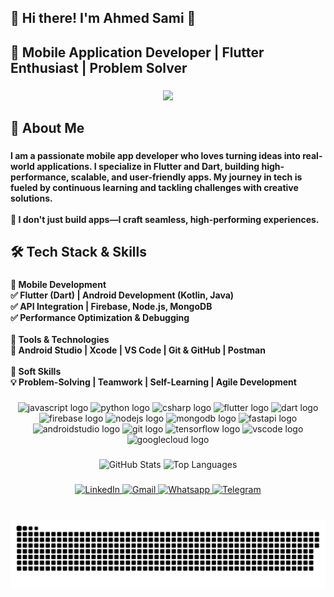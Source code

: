 <h2 align="left">💫 Hi there! I'm Ahmed Sami 👋</h2>

###

<h2 align="left">🚀 Mobile Application Developer | Flutter Enthusiast | Problem Solver</h2>

###

<div align="center">
  <img height="200" src="https://miro.medium.com/v2/resize:fit:3840/format:webp/0*mgD2zGr8cTxnF6OJ" />
</div>

###

<h2 align="left">🔹 About Me</h2>

###

<h4 align="left">I am a passionate mobile app developer who loves turning ideas into real-world applications. I specialize in Flutter and Dart, building high-performance, scalable, and user-friendly apps. My journey in tech is fueled by continuous learning and tackling challenges with creative solutions.<br><br>📱 I don't just build apps—I craft seamless, high-performing experiences.</h4>

###

<h2 align="left">🛠️ Tech Stack & Skills</h2>

###

<h4 align="left">📌 Mobile Development<br>✅ Flutter (Dart) | Android Development (Kotlin, Java)<br>✅ API Integration | Firebase, Node.js, MongoDB<br>✅ Performance Optimization & Debugging<br><br>📌 Tools & Technologies<br>🚀 Android Studio | Xcode | VS Code | Git & GitHub | Postman<br><br>📌 Soft Skills<br>💡 Problem-Solving | Teamwork | Self-Learning | Agile Development</h4>

###

<div align="center">
  <img src="https://img.shields.io/badge/JavaScript-F7DF1E?logo=javascript&logoColor=black&style=for-the-badge" height="30" alt="javascript logo" />
  <img src="https://img.shields.io/badge/Python-3776AB?logo=python&logoColor=white&style=for-the-badge" height="30" alt="python logo" />
  <img src="https://img.shields.io/badge/C Sharp-239120?logo=csharp&logoColor=white&style=for-the-badge" height="30" alt="csharp logo" />
  <img src="https://img.shields.io/badge/Flutter-02569B?logo=flutter&logoColor=white&style=for-the-badge" height="30" alt="flutter logo" />
  <img src="https://img.shields.io/badge/Dart-0175C2?logo=dart&logoColor=white&style=for-the-badge" height="30" alt="dart logo" />
  <img src="https://img.shields.io/badge/Firebase-FFCA28?logo=firebase&logoColor=black&style=for-the-badge" height="30" alt="firebase logo" />
  <img src="https://img.shields.io/badge/Node.js-339933?logo=nodedotjs&logoColor=white&style=for-the-badge" height="30" alt="nodejs logo" />
  <img src="https://img.shields.io/badge/MongoDB-47A248?logo=mongodb&logoColor=white&style=for-the-badge" height="30" alt="mongodb logo" />
  <img src="https://img.shields.io/badge/FastAPI-009688?logo=fastapi&logoColor=white&style=for-the-badge" height="30" alt="fastapi logo" />
  <img src="https://img.shields.io/badge/Android Studio-3DDC84?logo=androidstudio&logoColor=black&style=for-the-badge" height="30" alt="androidstudio logo" />
  <img src="https://img.shields.io/badge/Git-F05032?logo=git&logoColor=white&style=for-the-badge" height="30" alt="git logo" />
  <img src="https://img.shields.io/badge/TensorFlow-FF6F00?logo=tensorflow&logoColor=black&style=for-the-badge" height="30" alt="tensorflow logo" />
  <img src="https://img.shields.io/badge/Visual Studio Code-007ACC?logo=visualstudiocode&logoColor=white&style=for-the-badge" height="30" alt="vscode logo" />
  <img src="https://img.shields.io/badge/Google Cloud-4285F4?logo=googlecloud&logoColor=white&style=for-the-badge" height="30" alt="googlecloud logo" />
</div>

###

<div align="center">
  <img src="https://github-readme-stats.vercel.app/api?username=engAhmedSami&show_icons=true&theme=dracula" height="150" alt="GitHub Stats" />
  <img src="https://github-readme-stats.vercel.app/api/top-langs?username=engAhmedSami&layout=compact&theme=dracula" height="150" alt="Top Languages" />
</div>

###

<div align="center">
  <a href="https://www.linkedin.com/in/ahmedsami011/" target="_blank">
    <img src="https://img.shields.io/badge/LinkedIn-0077B5?style=for-the-badge&logo=linkedin&logoColor=white" height="35" alt="LinkedIn" />
  </a>
  <a href="mailto:ii.ahmedsami0@gmail.com" target="_blank">
    <img src="https://img.shields.io/badge/Gmail-D14836?style=for-the-badge&logo=gmail&logoColor=white" height="35" alt="Gmail" />
  </a>
  <a href="https://wa.me/2001023582057" target="_blank">
    <img src="https://img.shields.io/badge/Whatsapp-25D366?style=for-the-badge&logo=whatsapp&logoColor=white" height="35" alt="Whatsapp" />
  </a>
  <a href="https://t.me/Ahmed_" target="_blank">
    <img src="https://img.shields.io/badge/Telegram-2CA5E0?style=for-the-badge&logo=telegram&logoColor=white" height="35" alt="Telegram" />
  </a>
</div>



###

<br clear="both">
<picture>
  <source media="(prefers-color-scheme: dark)" srcset="https://raw.githubusercontent.com/engAhmedSami/engAhmedSami/output/github-snake-dark.svg" />
  <source media="(prefers-color-scheme: light)" srcset="https://raw.githubusercontent.com/engAhmedSami/engAhmedSami/output/github-snake.svg" />
  <img alt="GitHub Snake" src="https://raw.githubusercontent.com/engAhmedSami/engAhmedSami/output/github-snake.svg" />
</picture>
